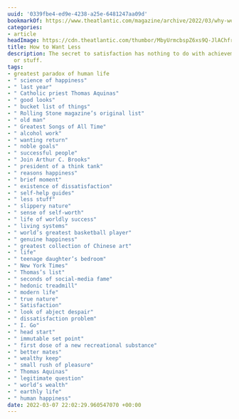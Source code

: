 ```yaml
---
uuid: '0339fbe4-ed9e-4238-a25e-6481247aa09d'
bookmarkOf: https://www.theatlantic.com/magazine/archive/2022/03/why-we-are-never-satisfied-happiness/621304/
categories:
- article
headImage: https://cdn.theatlantic.com/thumbor/MbyUrmcbspZ6xs9Q-JlAChfreuk=/0x43:2000x1085/1200x625/media/img/2022/02/WEL_Brooks_SatisfactionOpener/original.jpg
title: How to Want Less
description: The secret to satisfaction has nothing to do with achievement, money,
  or stuff.
tags:
- greatest paradox of human life
- " science of happiness"
- " last year"
- " Catholic priest Thomas Aquinas"
- " good looks"
- " bucket list of things"
- " Rolling Stone magazine’s original list"
- " old man"
- " Greatest Songs of All Time"
- " alcohol work"
- " wanting return"
- " noble goals"
- " successful people"
- " Join Arthur C. Brooks"
- " president of a think tank"
- " reasons happiness"
- " brief moment"
- " existence of dissatisfaction"
- " self-help guides"
- " less stuff"
- " slippery nature"
- " sense of self-worth"
- " life of worldly success"
- " living systems"
- " world’s greatest basketball player"
- " genuine happiness"
- " greatest collection of Chinese art"
- " life"
- " teenage daughter’s bedroom"
- " New York Times"
- " Thomas’s list"
- " seconds of social-media fame"
- " hedonic treadmill"
- " modern life"
- " true nature"
- " Satisfaction"
- " look of abject despair"
- " dissatisfaction problem"
- " I. Go"
- " head start"
- " immutable set point"
- " first dose of a new recreational substance"
- " better mates"
- " wealthy keep"
- " small rush of pleasure"
- " Thomas Aquinas"
- " legitimate question"
- " world’s wealth"
- " earthly life"
- " human happiness"
date: 2022-03-07 22:02:29.960547070 +00:00
---
```


